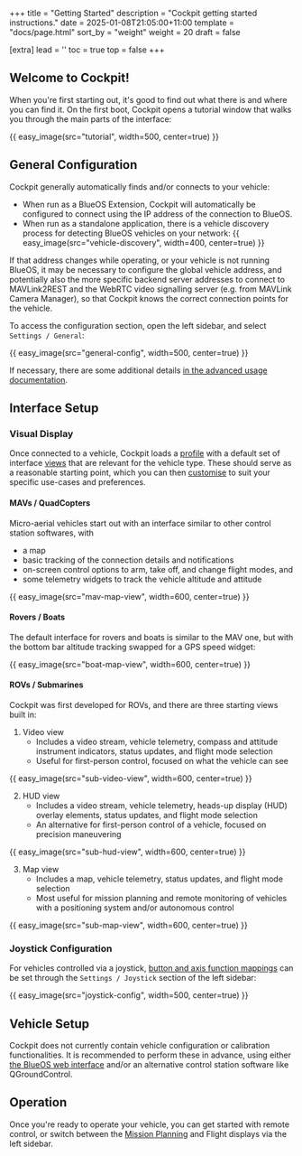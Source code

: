 +++
title = "Getting Started"
description = "Cockpit getting started instructions."
date = 2025-01-08T21:05:00+11:00
template = "docs/page.html"
sort_by = "weight"
weight = 20
draft = false

[extra]
lead = ''
toc = true
top = false
+++
## Welcome to Cockpit!

When you're first starting out, it's good to find out what there is and where you can find it.
On the first boot, Cockpit opens a tutorial window that walks you through the main parts of the interface:

{{ easy_image(src="tutorial", width=500, center=true) }}

## General Configuration

Cockpit generally automatically finds and/or connects to your vehicle:
- When run as a BlueOS Extension, Cockpit will automatically be configured to connect using the IP address of the connection to BlueOS.
- When run as a standalone application, there is a vehicle discovery process for detecting BlueOS vehicles on your network:
{{ easy_image(src="vehicle-discovery", width=400, center=true) }}

If that address changes while operating, or your vehicle is not running BlueOS, it may be necessary to configure the global vehicle
address, and potentially also the more specific backend server addresses to connect to MAVLink2REST and the WebRTC video signalling
server (e.g. from MAVLink Camera Manager), so that Cockpit knows the correct connection points for the vehicle.

To access the configuration section, open the left sidebar, and select `Settings / General`:

{{ easy_image(src="general-config", width=500, center=true) }}

If necessary, there are some additional details [in the advanced usage documentation](../advanced/#general).

## Interface Setup

### Visual Display

Once connected to a vehicle, Cockpit loads a [profile](../advanced/#profiles) with a default set of interface 
[views](../advanced/#views) that are relevant for the vehicle type. These should serve as a reasonable starting
point, which you can then [customise](../advanced/#edit-mode) to suit your specific use-cases and preferences.

#### MAVs / QuadCopters

Micro-aerial vehicles start out with an interface similar to other control station softwares, with
- a map
- basic tracking of the connection details and notifications
- on-screen control options to arm, take off, and change flight modes, and
- some telemetry widgets to track the vehicle altitude and attitude

{{ easy_image(src="mav-map-view", width=600, center=true) }}

#### Rovers / Boats

The default interface for rovers and boats is similar to the MAV one, but with the bottom bar altitude tracking
swapped for a GPS speed widget:

{{ easy_image(src="boat-map-view", width=600, center=true) }}

#### ROVs / Submarines

Cockpit was first developed for ROVs, and there are three starting views built in:

1. Video view
    - Includes a video stream, vehicle telemetry, compass and attitude instrument indicators, status updates, and flight mode selection
    - Useful for first-person control, focused on what the vehicle can see

{{ easy_image(src="sub-video-view", width=600, center=true) }}

2. HUD view
    - Includes a video stream, vehicle telemetry, heads-up display (HUD) overlay elements, status updates, and flight mode selection
    - An alternative for first-person control of a vehicle, focused on precision maneuvering

{{ easy_image(src="sub-hud-view", width=600, center=true) }}

3. Map view
    - Includes a map, vehicle telemetry, status updates, and flight mode selection
    - Most useful for mission planning and remote monitoring of vehicles with a positioning system and/or autonomous control

{{ easy_image(src="sub-map-view", width=600, center=true) }}

### Joystick Configuration
For vehicles controlled via a joystick, [button and axis function mappings](../advanced/#joysticks) can be set through the
`Settings / Joystick` section of the left sidebar:

{{ easy_image(src="joystick-config", width=500, center=true) }}

## Vehicle Setup

Cockpit does not currently contain vehicle configuration or calibration functionalities. It is recommended to perform these in advance,
using either [the BlueOS web interface](https://blueos.cloud/docs/latest/usage/advanced/#vehicle-setup) and/or an alternative control
station software like QGroundControl.

## Operation

Once you're ready to operate your vehicle, you can get started with remote control, or switch between the
[Mission Planning](../advanced/#mission-planning) and Flight displays via the left sidebar.
